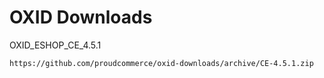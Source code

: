 OXID Downloads
==============

OXID_ESHOP_CE_4.5.1

	https://github.com/proudcommerce/oxid-downloads/archive/CE-4.5.1.zip
